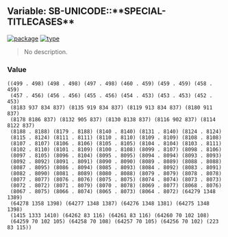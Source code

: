 ## Variable: SB-UNICODE::\*\*SPECIAL-TITLECASES\*\*
[![package](https://img.shields.io/badge/Package-SB--UNICODE-5f9ea0.svg?style=social&colorA=999999)](../) [![type](https://img.shields.io/badge/Type-Variable-5f9ea0.svg?style=social&colorA=999999)](../#variable) 

> No description.

### Value
```
((499 . 498) (498 . 498) (497 . 498) (460 . 459) (459 . 459) (458 . 459)
 (457 . 456) (456 . 456) (455 . 456) (454 . 453) (453 . 453) (452 . 453)
 (8183 937 834 837) (8135 919 834 837) (8119 913 834 837) (8180 911 837)
 (8178 8186 837) (8132 905 837) (8130 8138 837) (8116 902 837) (8114 8122 837)
 (8188 . 8188) (8179 . 8188) (8140 . 8140) (8131 . 8140) (8124 . 8124)
 (8115 . 8124) (8111 . 8111) (8110 . 8110) (8109 . 8109) (8108 . 8108)
 (8107 . 8107) (8106 . 8106) (8105 . 8105) (8104 . 8104) (8103 . 8111)
 (8102 . 8110) (8101 . 8109) (8100 . 8108) (8099 . 8107) (8098 . 8106)
 (8097 . 8105) (8096 . 8104) (8095 . 8095) (8094 . 8094) (8093 . 8093)
 (8092 . 8092) (8091 . 8091) (8090 . 8090) (8089 . 8089) (8088 . 8088)
 (8087 . 8095) (8086 . 8094) (8085 . 8093) (8084 . 8092) (8083 . 8091)
 (8082 . 8090) (8081 . 8089) (8080 . 8088) (8079 . 8079) (8078 . 8078)
 (8077 . 8077) (8076 . 8076) (8075 . 8075) (8074 . 8074) (8073 . 8073)
 (8072 . 8072) (8071 . 8079) (8070 . 8078) (8069 . 8077) (8068 . 8076)
 (8067 . 8075) (8066 . 8074) (8065 . 8073) (8064 . 8072) (64279 1348 1389)
 (64278 1358 1398) (64277 1348 1387) (64276 1348 1381) (64275 1348 1398)
 (1415 1333 1410) (64262 83 116) (64261 83 116) (64260 70 102 108)
 (64259 70 102 105) (64258 70 108) (64257 70 105) (64256 70 102) (223 83 115))
```
